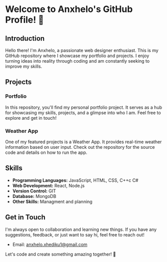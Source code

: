 # Welcome to Anxhelo's GitHub Profile! 👋

## Introduction

Hello there! I'm Anxhelo, a passionate web designer enthusiast. This is my GitHub repository where I showcase my portfolio and projects. I enjoy turning ideas into reality through coding and am constantly seeking to improve my skills.

## Projects

### Portfolio

In this repository, you'll find my personal portfolio project. It serves as a hub for showcasing my skills, projects, and a glimpse into who I am. Feel free to explore and get in touch!

### Weather App

One of my featured projects is a Weather App. It provides real-time weather information based on user input. Check out the repository for the source code and details on how to run the app.

## Skills

- **Programming Languages:** JavaScript, HTML, CSS, C++c C#
- **Web Development:** React, Node.js
- **Version Control:** GIT
- **Database:** MongoDB
- **Other Skills:** Managment and planning

## Get in Touch

I'm always open to collaboration and learning new things. If you have any suggestions, feedback, or just want to say hi, feel free to reach out!

- Email: anxhelo.xhediku1@gmail.com

Let's code and create something amazing together! 🚀
